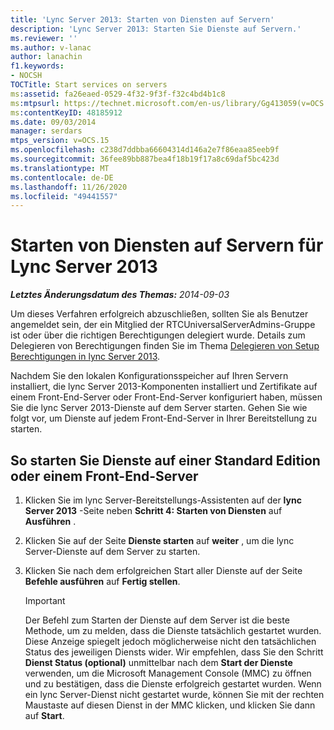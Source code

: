 ```yaml
---
title: 'Lync Server 2013: Starten von Diensten auf Servern'
description: 'Lync Server 2013: Starten Sie Dienste auf Servern.'
ms.reviewer: ''
ms.author: v-lanac
author: lanachin
f1.keywords:
- NOCSH
TOCTitle: Start services on servers
ms:assetid: fa26eaed-0529-4f32-9f3f-f32c4bd4b1c8
ms:mtpsurl: https://technet.microsoft.com/en-us/library/Gg413059(v=OCS.15)
ms:contentKeyID: 48185912
ms.date: 09/03/2014
manager: serdars
mtps_version: v=OCS.15
ms.openlocfilehash: c238d7ddbba66604314d146a2e7f86eaa85eeb9f
ms.sourcegitcommit: 36fee89bb887bea4f18b19f17a8c69daf5bc423d
ms.translationtype: MT
ms.contentlocale: de-DE
ms.lasthandoff: 11/26/2020
ms.locfileid: "49441557"
---
```

# <a name="start-services-on-servers-for-lync-server-2013"></a>Starten von Diensten auf Servern für Lync Server 2013

<div data-xmlns="http://www.w3.org/1999/xhtml">

<div class="topic" data-xmlns="http://www.w3.org/1999/xhtml" data-msxsl="urn:schemas-microsoft-com:xslt" data-cs="https://msdn.microsoft.com/">

<div data-asp="https://msdn2.microsoft.com/asp">



</div>

<div id="mainSection">

<div id="mainBody">

<span> </span>

_**Letztes Änderungsdatum des Themas:** 2014-09-03_

Um dieses Verfahren erfolgreich abzuschließen, sollten Sie als Benutzer angemeldet sein, der ein Mitglied der RTCUniversalServerAdmins-Gruppe ist oder über die richtigen Berechtigungen delegiert wurde. Details zum Delegieren von Berechtigungen finden Sie im Thema [Delegieren von Setup Berechtigungen in lync Server 2013](lync-server-2013-delegate-setup-permissions.md).

Nachdem Sie den lokalen Konfigurationsspeicher auf Ihren Servern installiert, die lync Server 2013-Komponenten installiert und Zertifikate auf einem Front-End-Server oder Front-End-Server konfiguriert haben, müssen Sie die lync Server 2013-Dienste auf dem Server starten. Gehen Sie wie folgt vor, um Dienste auf jedem Front-End-Server in Ihrer Bereitstellung zu starten.

<div>

## <a name="to-start-services-on-a-standard-edition-or-front-end-server"></a>So starten Sie Dienste auf einer Standard Edition oder einem Front-End-Server

1.  Klicken Sie im lync Server-Bereitstellungs-Assistenten auf der **lync Server 2013** -Seite neben **Schritt 4: Starten von Diensten** auf **Ausführen** .

2.  Klicken Sie auf der Seite **Dienste starten** auf **weiter** , um die lync Server-Dienste auf dem Server zu starten.

3.  Klicken Sie nach dem erfolgreichen Start aller Dienste auf der Seite **Befehle ausführen** auf **Fertig stellen**.
    
    <div>
    

    > [!IMPORTANT]  
    > Der Befehl zum Starten der Dienste auf dem Server ist die beste Methode, um zu melden, dass die Dienste tatsächlich gestartet wurden. Diese Anzeige spiegelt jedoch möglicherweise nicht den tatsächlichen Status des jeweiligen Diensts wider. Wir empfehlen, dass Sie den Schritt <STRONG>Dienst Status (optional)</STRONG> unmittelbar nach dem <STRONG>Start der Dienste</STRONG> verwenden, um die Microsoft Management Console (MMC) zu öffnen und zu bestätigen, dass die Dienste erfolgreich gestartet wurden. Wenn ein lync Server-Dienst nicht gestartet wurde, können Sie mit der rechten Maustaste auf diesen Dienst in der MMC klicken, und klicken Sie dann auf <STRONG>Start</STRONG>.

    
    </div>

</div>

</div>

<span> </span>

</div>

</div>

</div>

